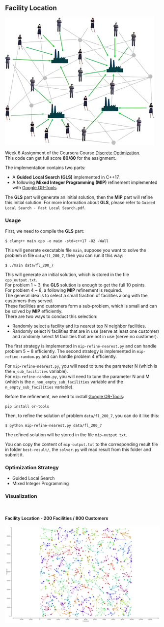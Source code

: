 ## Facility Location

![facility-location](./facility-location.png)

Week 6 Assignment of the Coursera Course [Discrete Optimization](https://www.coursera.org/learn/discrete-optimization/home/info).  
This code can get full score **80/80** for the assignment.  

The implementation contains two parts: 

* A **Guided Local Search (GLS)** implemented in C++17.
* A following **Mixed Integer Programming (MIP)** refinement implemented with [Google OR-Tools](https://developers.google.com/optimization/).

The **GLS** part will generate an initial solution, then the **MIP** part will refine this initial solution.
For more information about **GLS**, please refer to `Guided Local Search - Fast Local Search.pdf`.  

### Usage

First, we need to compile the **GLS** part:  

`$ clang++ main.cpp -o main -std=c++17 -O2 -Wall`

This will generate executable file `main`, suppose you want to solve the problem in file `data/fl_200_7`, then you can run it this way:

`$ ./main data/fl_200_7`

This will generate an initial solution, which is stored in the file `cpp_output.txt`.  
For problem 1 ~ 3, the **GLS** solution is enough to get the full 10 points.  
For problem 4 ~ 8, a following **MIP** refinement is required.  
The general idea is to select a small fraction of facilities along with the customers they served.  
These facilities and customers form a sub-problem, which is small and can be solved by **MIP** efficiently.  
There are two ways to conduct this selection:

* Randomly select a facility and its nearest top N neighbor facilities.
* Randomly select N facilities that are in use (serve at least one customer) and randomly select M facilities that are not in use (serve no customer).

The first strategy is implemented in `mip-refine-nearest.py` and can handle problem 5 ~ 8 efficiently.
The second strategy is implemented in `mip-refine-random.py` and can handle problem 4 efficiently.

For `mip-refine-nearest.py`, you will need to tune the parameter N (which is the `n_sub_facilities` variable).  
For `mip-refine-random.py`, you will need to tune the parameter N and M  
(which is the `n_non_empty_sub_facilities` variable and the `n_empty_sub_facilities` variable).  

Before the refinement, we need to install [Google OR-Tools](https://developers.google.com/optimization/):  

`pip install or-tools`

Then, to refine the solution of problem `data/fl_200_7`, you can do it like this:

`$ python mip-refine-nearest.py data/fl_200_7`

The refined solution will be stored in the file `mip-output.txt`.

You can copy the content of `mip-output.txt` to the corresponding result file in folder `best-result/`, the `solver.py` will read result from this folder and submit it.

### Optimization Strategy

* Guided Local Search
* Mixed Integer Programming

### Visualization

<br/>

#### Facility Location - 200 Facilities / 800 Customers
![facility-location-visualization](../visualization/facility-location-visualization.png)